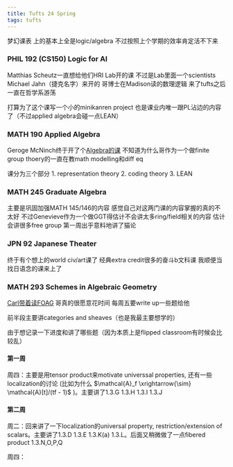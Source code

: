```yaml
---
title: Tufts 24 Spring
tags: tufts
---
```


梦幻课表 上的基本上全是logic/algebra  不过按照上个学期的效率肯定活不下来

<!--more-->

### PHIL 192 (CS150) Logic for AI

Matthias Scheutz一直想给他们HRI Lab开的课 不过是Lab里面一个scientists Michael Jahn（捷克名字）来开的 哥博士在Madison读的数理逻辑 来了tufts之后一直在哲学系游荡

打算为了这个课写一个小的minikanren project 也是课业内唯一跟PL沾边的内容了（不过applied algebra会碰一点LEAN）

### MATH 190 Applied Algebra

Geroge McNinch终于开了个[Algebra的课](https://gmcninch-tufts.github.io/2024-Sp-Math190/) 不知道为什么哥作为一个做finite group thoery的一直在教math modelling和diff eq

课分为三个部分 1. representation theory 2. coding theory 3. LEAN

### MATH 245 Graduate Algebra

主要是巩固加强MATH 145/146的内容 感觉自己对这两门课的内容掌握的真的不太好 不过Genevieve作为一个做GGT得估计不会讲太多ring/field相关的内容 估计会讲很多free group 第一周出乎意料地讲了猫论

### JPN 92 Japanese Theater

终于有个想上的world civ/art课了 经典extra credit很多的奋斗b文科课 我顺便当找日语念的课来上了

### MATH 293 Schemes in Algebraic Geometry

[Carl带着读FOAG](https://sites.google.com/view/carllian/home/ag-reading-group-s24?authuser=0) 哥真的很愿意花时间 每周五要write up一些题给他

前半段主要讲categories and sheaves（也是我最主要想学的）

由于想记录一下进度和讲了哪些题（因为本质上是flipped classroom有时候会比较乱）

#### 第一周

周四：主要是用tensor product来motivate universsal properties, 还有一些localization的讨论 (比如为什么 $\mathcal{A}_f \xrightarrow{\sim} \mathcal{A}[t]/(tf - 1)$ )。主要讲了1.3.G 1.3.H 1.3.I 1.3.J

#### 第二周

周二：回来讲了一下localization的universal property, restriction/extension of scalars。主要讲了1.3.D 1.3.E 1.3.K(a) 1.3.L。后面又稍微做了一点fibered product 1.3.N,O,P,Q

周四：



